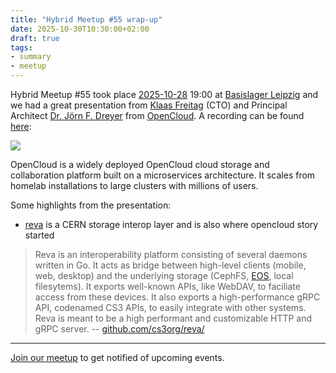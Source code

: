 ```yaml
---
title: "Hybrid Meetup #55 wrap-up"
date: 2025-10-30T10:30:00+02:00
draft: true
tags:
- summary
- meetup
---
```


Hybrid Meetup #55 took place
[2025-10-28](https://www.meetup.com/de-de/leipzig-golang/events/305626267) 19:00 at
[Basislager Leipzig](https://basislager.co) and we had a great presentation from
[Klaas Freitag](https://www.linkedin.com/in/klaasf/) (CTO) and Principal Architect
[Dr. Jörn F. Dreyer](https://www.xing.com/profile/Joern_Dreyer) from
[OpenCloud](https://opencloud.eu). A recording can be found [here](https://youtu.be/DChn7mZuiIA):

![](screenshot-2025-10-30-134510-leipzig-gophers-55-opencloud-youtube.png)

OpenCloud is a widely deployed OpenCloud cloud storage and collaboration
platform built on a microservices architecture. It scales from homelab
installations to large clusters with millions of users.

Some highlights from the presentation:

* [reva](https://reva.link/) is a CERN storage interop layer and is also where opencloud story started

> Reva is an interoperability platform consisting of several daemons written in
> Go. It acts as bridge between high-level clients (mobile, web, desktop) and
> the underlying storage (CephFS,
> [EOS](https://eos-docs.web.cern.ch/diopside/introduction/index.html), local
> filesytems). It exports well-known APIs, like WebDAV, to faciliate access
> from these devices. It also exports a high-performance gRPC API, codenamed
> CS3 APIs, to easily integrate with other systems. Reva is meant to be a high
> performant and customizable HTTP and gRPC server. --
> [github.com/cs3org/reva/](https://github.com/cs3org/reva/)



----

[Join our meetup](https://www.meetup.com/de-DE/leipzig-golang/) to get notified of upcoming events.
